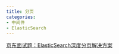 ```yaml
---
title: 分页
categories: 
- 中间件
- ElasticSearch
---
```


[京东面试题：ElasticSearch深度分页解决方案](https://mp.weixin.qq.com/s/p5nLhvJq2Myd1G9cvNKlWA)

